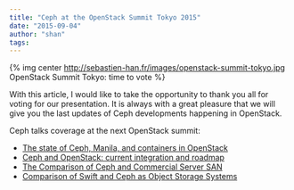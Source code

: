 ```yaml
---
title: "Ceph at the OpenStack Summit Tokyo 2015"
date: "2015-09-04"
author: "shan"
tags: 
---
```


{% img center http://sebastien-han.fr/images/openstack-summit-tokyo.jpg OpenStack Summit Tokyo: time to vote %}

With this article, I would like to take the opportunity to thank you all for voting for our presentation. It is always with a great pleasure that we will give you the last updates of Ceph developments happening in OpenStack.

Ceph talks coverage at the next OpenStack summit:

- [The state of Ceph, Manila, and containers in OpenStack](https://openstacksummitoctober2015tokyo.sched.org/event/c3959a1f25295e8804997eaf487cb6e4)
- [Ceph and OpenStack: current integration and roadmap](https://openstacksummitoctober2015tokyo.sched.org/event/042148c9d048a2907c3a48e5fc139f50)
- [The Comparison of Ceph and Commercial Server SAN](https://openstacksummitoctober2015tokyo.sched.org/event/9dc3b9e201127dd4d57e27fcbf4f0346)
- [Comparison of Swift and Ceph as Object Storage Systems](https://openstacksummitoctober2015tokyo.sched.org/event/a4eb768e0a96ed07dc8b8001b1e49574)
